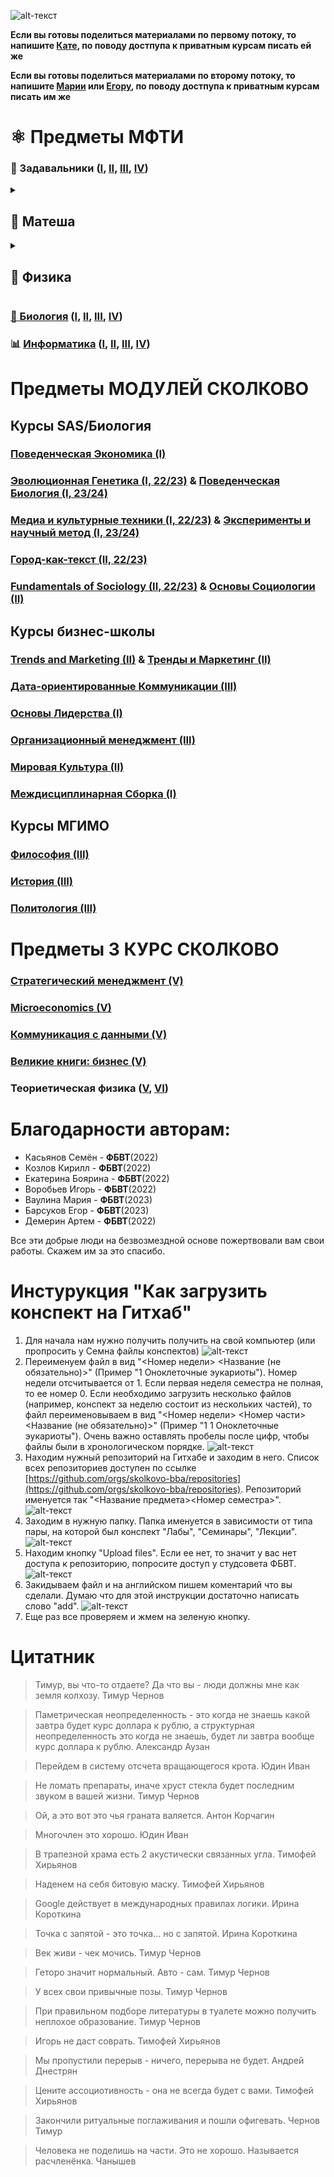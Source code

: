 ![alt-текст](https://github.com/skolkovo-bba/.github/blob/main/шапка.png?raw=true)

**Если вы готовы поделиться материалами по первому потоку, то напишите [Кате](https://t.me/edboyarina), по поводу достпупа к приватным курсам писать ей же**

**Если вы готовы поделиться материалами по второму потоку, то напишите [Марии](https://t.me/omagasha) или [Егору](https://t.me/Arlekk1n), по поводу достпупа к приватным курсам писать им же**


# ⚛️ Предметы МФТИ

### 📓 Задавальники ([I](https://github.com/skolkovo-bba/.github/blob/main/%D0%97%D0%B0%D0%B4%D0%B0%D0%B2%D0%B0%D0%BB%D1%8C%D0%BD%D0%B8%D0%BA%D0%B8/%D0%97%D0%B0%D0%B4%D0%B0%D0%B2%D0%B0%D0%BB%D1%8C%D0%BD%D0%B8%D0%BA%201.pdf), [II](https://github.com/skolkovo-bba/.github/blob/main/%D0%97%D0%B0%D0%B4%D0%B0%D0%B2%D0%B0%D0%BB%D1%8C%D0%BD%D0%B8%D0%BA%D0%B8/%D0%97%D0%B0%D0%B4%D0%B0%D0%B2%D0%B0%D0%BB%D1%8C%D0%BD%D0%B8%D0%BA%202.pdf), [III](https://github.com/skolkovo-bba/.github/blob/main/%D0%97%D0%B0%D0%B4%D0%B0%D0%B2%D0%B0%D0%BB%D1%8C%D0%BD%D0%B8%D0%BA%D0%B8/%D0%97%D0%B0%D0%B4%D0%B0%D0%B2%D0%B0%D0%BB%D1%8C%D0%BD%D0%B8%D0%BA%203.pdf), [IV](https://github.com/skolkovo-bba/.github/blob/main/%D0%97%D0%B0%D0%B4%D0%B0%D0%B2%D0%B0%D0%BB%D1%8C%D0%BD%D0%B8%D0%BA%D0%B8/%D0%97%D0%B0%D0%B4%D0%B0%D0%B2%D0%B0%D0%BB%D1%8C%D0%BD%D0%B8%D0%BA%204.pdf))


<details>
  <summary><h2>🧮 Матеша</h2></summary>
  
  - ### Алгем ([I](https://github.com/skolkovo-bba/al-gem1), [II](https://github.com/skolkovo-bba/al-gem2))
  - ### Матан ([I](https://github.com/skolkovo-bba/math1), [II](https://github.com/skolkovo-bba/math2), [III](https://github.com/skolkovo-bba/multiple-integrals-field-theory3), [IV](https://github.com/skolkovo-bba/math4))
  - ### [Диффуры (III)](https://github.com/skolkovo-bba/differential-equations3)
  - ### [Теорвер (III)](https://github.com/skolkovo-bba/probability-theory3) & [Случ. процессы и матстаты (IV)](https://github.com/skolkovo-bba/random-processes-and-mathematical-statistics4)
  - ### [Вычислительная Матеша (IV)](https://github.com/skolkovo-bba/computational-mathematics-4)
  - ### [Оптимизация (IV)](https://github.com/skolkovo-bba/mathematical-optimization-4)
</details>
<details>
  <summary><h2>🔬 Физика</h2></summary>
  
  - ### Общая Физика ([I](https://github.com/skolkovo-bba/phys1), [II](https://github.com/skolkovo-bba/phys2), [III](https://github.com/skolkovo-bba/phys3), [IV](https://github.com/skolkovo-bba/phys4))
  - ### [Лабораторные Работы](https://github.com/skolkovo-bba/labs) ([I](https://github.com/skolkovo-bba/labs/tree/main/sem1), [II](https://github.com/skolkovo-bba/labs/tree/main/sem2), [III](https://github.com/skolkovo-bba/labs/tree/main/sem3), [IV](https://github.com/skolkovo-bba/labs/tree/main/sem4))
  - ### [Теормех (III)](https://github.com/skolkovo-bba/analytical-mechanics3) & [Теория динамических систем (IV)](https://github.com/skolkovo-bba/theory-of-dynamic-systems4)
  - ### Теориетическая физика ([V](https://github.com/skolkovo-bba/theoretical-physics5), [VI](https://github.com/skolkovo-bba/theoretical-physics6))
</details>

### <a href="https://github.com/skolkovo-bba/bio">🧬 Биология</a> (<a href="https://github.com/skolkovo-bba/bio/tree/main/bio1">I</a>, <a href="https://github.com/skolkovo-bba/bio/tree/main/bio2">II</a>, <a href="https://github.com/skolkovo-bba/bio/tree/main/bio3">III</a>, <a href="https://github.com/skolkovo-bba/bio4">IV</a>)
### 📊 [Информатика](https://github.com/skolkovo-bba/informatics) ([I](https://github.com/skolkovo-bba/informatics/tree/main/informatics1), [II](https://github.com/skolkovo-bba/informatics/tree/main/informatics2), [III](https://github.com/skolkovo-bba/informatics/tree/main/informatics3), [IV](https://github.com/skolkovo-bba/informatics4))

# Предметы МОДУЛЕЙ СКОЛКОВО

## Курсы SAS/Биология

### [Поведенческая Экономика (I)](https://github.com/skolkovo-bba/behavioral-economics1)
### [Эволюционная Генетика (I, 22/23)](https://github.com/skolkovo-bba/evolutionary-genetics1) & [Поведенческая Биология (I, 23/24)](https://github.com/skolkovo-bba/biology-of-human-behaviour1)
### [Медиа и культурные техники (I, 22/23)](https://github.com/skolkovo-bba/media-and-cultural-techniques1) & [Эксперименты и научный метод (I, 23/24)](https://github.com/skolkovo-bba/experimentality-technology-scientific-method1)
### [Город-как-текст (II, 22/23)](https://github.com/skolkovo-bba/city-as-text2)
### [Fundamentals of Sociology (II, 22/23)](https://github.com/skolkovo-bba/fundamentals-of-sociology-en2) & [Основы Социологии (II)](https://github.com/skolkovo-bba/fundamentals-of-sociology2)

## Курсы бизнес-школы

### [Trends and Marketing (II)](https://github.com/skolkovo-bba/sociology-trends-and-marketing-strategies-en2) & [Тренды и Маркетинг (II)](https://github.com/skolkovo-bba/sociology-trends-and-marketing-strategies2)
### [Дата-ориентированные Коммуникации (III)](https://github.com/skolkovo-bba/fundamentals-of-data-driven-communications3)
### [Основы Лидерства (I)](https://github.com/skolkovo-bba/fundamentals-of-leadership1)
### [Организационный менеджмент (III)](https://github.com/skolkovo-bba/organizational-management3)
### [Мировая Культура (II)](https://github.com/skolkovo-bba/world-culture2)
### [Междисциплинарная Сборка (I)](https://github.com/skolkovo-bba/interdisciplinary-assembly1)

## Курсы МГИМО

### [Философия (III)](https://github.com/skolkovo-bba/philosophy3)
### [История (III)](https://github.com/skolkovo-bba/history3)
### [Политология (III)](https://github.com/skolkovo-bba/political-science3)

# Предметы 3 КУРС СКОЛКОВО

### [Стратегический менеджмент (V)](https://github.com/skolkovo-bba/strategic-management5)
### [Microeconomics (V)](https://github.com/skolkovo-bba/microeconomics-en5)
### [Коммуникация с данными (V)](https://github.com/skolkovo-bba/communication-with-data5)
### [Великие книги: бизнес (V)](https://github.com/skolkovo-bba/great-books-business5)
### Теориетическая физика ([V](https://github.com/skolkovo-bba/theoretical-physics5), [VI](https://github.com/skolkovo-bba/theoretical-physics6))


# Благодарности авторам:
* Касьянов Семён - **ФБВТ**(2022)
* Козлов Кирилл - **ФБВТ**(2022)
* Екатерина Боярина - **ФБВТ**(2022)
* Воробьев Игорь - **ФБВТ**(2022)
* Ваулина Мария - **ФБВТ**(2023)
* Барсуков Егор - **ФБВТ**(2023)
* Демерин Артем - **ФБВТ**(2022)


Все эти добрые люди на безвозмездной основе пожертвовали вам свои работы. Скажем им за это спасибо.

# Инстурукция "Как загрузить конспект на Гитхаб"

1. Для начала нам нужно получить получить на свой компьютер (или пропросить у Семна файлы конспектов)
![alt-текст](https://github.com/skolkovo-bba/.github/blob/main/manual1.png?raw=true)
2. Переименуем файл в вид "<Номер недели> <Название (не обязательно)>" (Пример "1 Оноклеточные эукариоты"). Номер недели отсчитывается от 1. Если первая неделя семестра не полная, то ее номер 0. Если необходимо загрузить несколько файлов (например, конспект за неделю состоит из нескольких частей), то файл переименовываем в вид "<Номер недели> <Номер части> <Название (не обязательно)>" (Пример "1 1 Оноклеточные эукариоты"). Очень важно оставлять пробелы после цифр, чтобы файлы были в хронологическом порядке.
![alt-текст](https://github.com/skolkovo-bba/.github/blob/main/manual2.png?raw=true)
3. Находим нужный репозиторий на Гитхабе и заходим в него. Cписок всех репозиториев доступен по ссылке [https://github.com/orgs/skolkovo-bba/repositories](https://github.com/orgs/skolkovo-bba/repositories). Репозиторий именуется так "<Название предмета><Номер семестра>".
![alt-текст](https://github.com/skolkovo-bba/.github/blob/main/manual3.png?raw=true)
4. Заходим в нужную папку. Папка именуется в зависимости от типа пары, на которой был конспект "Лабы", "Семинары", "Лекции".
![alt-текст](https://github.com/skolkovo-bba/.github/blob/main/manual4.png?raw=true)
5. Находим кнопку "Upload files". Если ее нет, то значит у вас нет доступа к репозиторию, попросите доступ у студсовета ФБВТ.
![alt-текст](https://github.com/skolkovo-bba/.github/blob/main/manual5.png?raw=true)
6. Закидываем файл и на английском пишем коментарий что вы сделали. Думаю что для этой инструкции достаточно написать слово "add".
![alt-текст](https://github.com/skolkovo-bba/.github/blob/main/manual6.png?raw=true)
7. Еще раз все проверяем и жмем на зеленую кнопку.

# Цитатник

> Тимур, вы что-то отдаете? Да что вы - люди должны мне как земля колхозу. Тимур Чернов

> Паметрическая неопределенность - это когда не знаешь какой завтра будет курс доллара к рублю, а структурная неопределенность это когда не знаешь, будет ли завтра вообще курс доллара к рублю. Александр Аузан

> Перейдем в систему отсчета вращающегося крота. Юдин Иван 

> Не ломать препараты, иначе хруст стекла будет последним звуком в вашей жизни. Тимур Чернов

> Ой, а это вот это чья граната валяется. Антон Корчагин

> Многочлен это хорошо. Юдин Иван 

> В трапезной храма есть 2 акустически связанных угла. Тимофей Хирьянов

> Наденем на себя битовую маску. Тимофей Хирьянов

> Google действует в международных правилах логики. Ирина Короткина

> Точка с запятой - это точка... но с запятой. Ирина Короткина

> Век живи - чек мочись. Тимур Чернов

> Геторо значит нормальный. Авто - сам. Тимур Чернов

> У всех свои привычные позы. Тимур Чернов

> При правильном подборе литературы в туалете можно получить неплохое образование. Тимур Чернов

> Игорь не даст соврать. Тимофей Хирьянов

> Мы пропустили перерыв - ничего, перерыва не будет. Андрей Днестрян

> Цените ассоциотивность - она не всегда будет с вами. Тимофей Хирьянов

> Закончили ритуальные поглаживания и пошли офигевать. Чернов Тимур

> Человека не поделишь на части. Это не хорошо. Называется расчленёнка. Чанышев

